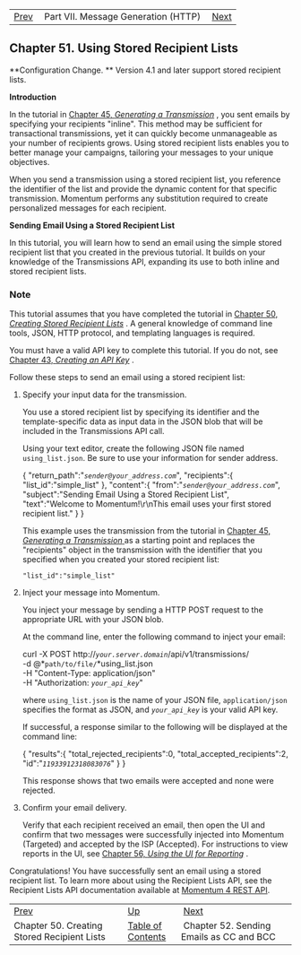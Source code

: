 |     |     |     |
| --- | --- | --- |
| [Prev](stored_list)  | Part VII. Message Generation (HTTP) |  [Next](sending_cc_bcc) |

## Chapter 51. Using Stored Recipient Lists

**Configuration Change. ** Version 4.1 and later support stored recipient lists.

**Introduction**

In the tutorial in [Chapter 45, *Generating a Transmission*](message_gen "Chapter 45. Generating a Transmission") , you sent emails by specifying your recipients "inline". This method may be sufficient for transactional transmissions, yet it can quickly become unmanageable as your number of recipients grows. Using stored recipient lists enables you to better manage your campaigns, tailoring your messages to your unique objectives.

When you send a transmission using a stored recipient list, you reference the identifier of the list and provide the dynamic content for that specific transmission. Momentum performs any substitution required to create personalized messages for each recipient.

**Sending Email Using a Stored Recipient List**

In this tutorial, you will learn how to send an email using the simple stored recipient list that you created in the previous tutorial. It builds on your knowledge of the Transmissions API, expanding its use to both inline and stored recipient lists.

### Note

This tutorial assumes that you have completed the tutorial in [Chapter 50, *Creating Stored Recipient Lists*](stored_list "Chapter 50. Creating Stored Recipient Lists") . A general knowledge of command line tools, JSON, HTTP protocol, and templating languages is required.

You must have a valid API key to complete this tutorial. If you do not, see [Chapter 43, *Creating an API Key*](create_apikey "Chapter 43. Creating an API Key") .

Follow these steps to send an email using a stored recipient list:

1.  Specify your input data for the transmission.

    You use a stored recipient list by specifying its identifier and the template-specific data as input data in the JSON blob that will be included in the Transmissions API call.

    Using your text editor, create the following JSON file named `using_list.json`. Be sure to use your information for sender address.

    {
       "return_path":"*`sender@your_address.com`*",
       "recipients":{
          "list_id":"simple_list"
       },
       "content":{
          "from":"*`sender@your_address.com`*",
          "subject":"Sending Email Using a Stored Recipient List",
          "text":"Welcome to Momentum!\r\nThis email uses your first stored recipient list."
       }
    }

    This example uses the transmission from the tutorial in [Chapter 45, *Generating a Transmission*               ](message_gen "Chapter 45. Generating a Transmission") as a starting point and replaces the "recipients" object in the transmission with the identifier that you specified when you created your stored recipient list:

    `"list_id":"simple_list"`
2.  Inject your message into Momentum.

    You inject your message by sending a HTTP POST request to the appropriate URL with your JSON blob.

    At the command line, enter the following command to inject your email:

    curl -X POST http://*`your.server.domain`*/api/v1/transmissions/ \
    -d @*`path/to/file/`*using_list.json \
    -H "Content-Type: application/json" \
    -H "Authorization: *`your_api_key`*"

    where `using_list.json` is the name of your JSON file, `application/json` specifies the format as JSON, and *`your_api_key`* is your valid API key.

    If successful, a response similar to the following will be displayed at the command line:

    {
       "results":{
          "total_rejected_recipients":0,
          "total_accepted_recipients":2,
          "id":"*`11933912318083076`*"
       }
    }

    This response shows that two emails were accepted and none were rejected.

3.  Confirm your email delivery.

    Verify that each recipient received an email, then open the UI and confirm that two messages were successfully injected into Momentum (Targeted) and accepted by the ISP (Accepted). For instructions to view reports in the UI, see [Chapter 56, *Using the UI for Reporting*](reporting_ui "Chapter 56. Using the UI for Reporting") .

Congratulations! You have successfully sent an email using a stored recipient list. To learn more about using the Recipient Lists API, see the Recipient Lists API documentation available at [Momentum 4 REST API](https://support.messagesystems.com/docs/web-rest/v1_index.html).

|     |     |     |
| --- | --- | --- |
| [Prev](stored_list)  | [Up](p.http_rest) |  [Next](sending_cc_bcc) |
| Chapter 50. Creating Stored Recipient Lists  | [Table of Contents](index) |  Chapter 52. Sending Emails as CC and BCC |

